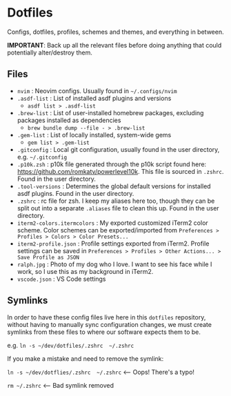 # Dotfiles
Configs, dotfiles, profiles, schemes and themes, and everything in between.

**IMPORTANT**: Back up all the relevant files before doing anything that could potentially alter/destroy them.
## Files
- `nvim` : Neovim configs. Usually found in `~/.configs/nvim`
- `.asdf-list` : List of installed asdf plugins and versions
    - `asdf list > .asdf-list`
- `.brew-list` : List of user-installed homebrew packages, excluding packages installed as dependencies
    - `brew bundle dump --file - > .brew-list`
- `.gem-list` : List of locally installed, system-wide gems
    - `gem list > .gem-list`
- `.gitconfig` : Local git configuration, usually found in the user directory, e.g. `~/.gitconfig`
- `.p10k.zsh` : p10k file generated through the p10k script found here: https://github.com/romkatv/powerlevel10k. This file is sourced in `.zshrc`. Found in the user directory.
- `.tool-versions` : Determines the global default versions for installed asdf plugins. Found in the user directory.
- `.zshrc` : rc file for zsh. I keep my aliases here too, though they can be split out into a separate `.aliases` file to clean this up. Found in the user directory.
- `iterm2-colors.itermcolors` : My exported customized iTerm2 color scheme. Color schemes can be exported/imported from `Preferences > Profiles > Colors > Color Presets...`
- `iterm2-profile.json` : Profile settings exported from iTerm2. Profile settings can be saved in `Preferences > Profiles > Other Actions... > Save Profile as JSON`
- `ralph.jpg` : Photo of my dog who I love. I want to see his face while I work, so I use this as my background in iTerm2.
- `vscode.json` : VS Code settings

## Symlinks
In order to have these config files live here in this `dotfiles` repository, without having to manually sync configuration changes, we must create symlinks from these files to where our software expects them to be.

e.g. `ln -s ~/dev/dotfiles/.zshrc  ~/.zshrc`

If you make a mistake and need to remove the symlink:

`ln -s ~/dev/dotflies/.zshrc  ~/.zshrc` <-- Oops! There's a typo!

`rm ~/.zshrc` <-- Bad symlink removed